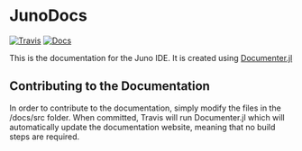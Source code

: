 # JunoDocs

[![Travis](https://travis-ci.org/ChrisRackauckas/JunoDocs.jl.svg?branch=master)](https://travis-ci.org/ChrisRackauckas/JunoDocs.jl)
[![Docs](https://img.shields.io/badge/docs-latest-blue.svg)](https://ChrisRackauckas.github.io/JunoDocs.jl/latest)

This is the documentation for the Juno IDE. It is created using [Documenter.jl](https://github.com/JuliaDocs/Documenter.jl)

## Contributing to the Documentation

In order to contribute to the documentation, simply modify the files in the /docs/src
folder. When committed, Travis will run Documenter.jl which will automatically
update the documentation website, meaning that no build steps are required.
